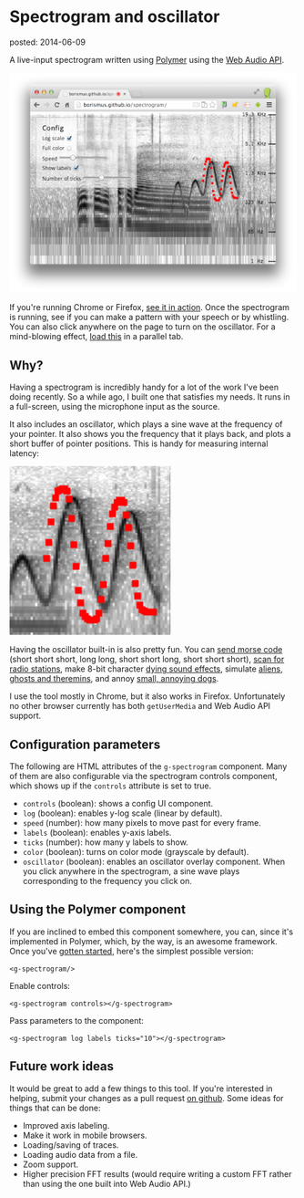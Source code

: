 Spectrogram and oscillator
==========================
posted: 2014-06-09

A live-input spectrogram written using [Polymer][polymer] using the [Web
Audio API][wapi].

![Screenshot of spectrogram](screenshot.png)

If you're running Chrome or Firefox, [see it in action][demo]. Once the
spectrogram is running, see if you can make a pattern with your speech
or by whistling. You can also click anywhere on the page to turn on the
oscillator. For a mind-blowing effect, [load this][aphex] in a parallel
tab.

[aphex]: https://www.youtube.com/watch?v=M9xMuPWAZW8&t=5m30s
[polymer]: http://polymer-project.org
[wapi]: http://webaudioapi.com
[demo]: http://borismus.github.io/spectrogram

<!--more-->

## Why?

Having a spectrogram is incredibly handy for a lot of the work I've been
doing recently. So a while ago, I built one that satisfies my needs. It
runs in a full-screen, using the microphone input as the source.

It also includes an oscillator, which plays a sine wave at the frequency
of your pointer. It also shows you the frequency that it plays back, and
plots a short buffer of pointer positions. This is handy for measuring
internal latency:

![Latency estimation](latency.png)

Having the oscillator built-in is also pretty fun. You can [send morse
code][morse] (short short short, long long, short short long, short
short short), [scan for radio stations][radio], make 8-bit character
[dying sound effects][sfx], simulate [aliens, ghosts and
theremins][ghosts], and annoy [small, annoying dogs][dogs].

I use the tool mostly in Chrome, but it also works in Firefox.
Unfortunately no other browser currently has both `getUserMedia` and Web
Audio API support.

[morse]: sounds/morse.wav
[radio]: sounds/radio.wav
[sfx]: sounds/sfx.wav
[ghosts]: sounds/ghosts.wav
[dogs]: sounds/dogs.wav

## Configuration parameters

The following are HTML attributes of the `g-spectrogram` component. Many
of them are also configurable via the spectrogram controls component,
which shows up if the `controls` attribute is set to true.

- `controls` (boolean): shows a config UI component.
- `log` (boolean): enables y-log scale (linear by default).
- `speed` (number): how many pixels to move past for every frame.
- `labels` (boolean): enables y-axis labels.
- `ticks` (number): how many y labels to show.
- `color` (boolean): turns on color mode (grayscale by default).
- `oscillator` (boolean): enables an oscillator overlay component. When
  you click anywhere in the spectrogram, a sine wave plays corresponding
  to the frequency you click on.


## Using the Polymer component

If you are inclined to embed this component somewhere, you can,
since it's implemented in Polymer, which, by the way, is an
awesome framework. Once you've [gotten started][polymer-start], here's
the simplest possible version:

    <g-spectrogram/>

Enable controls:

    <g-spectrogram controls></g-spectrogram>

Pass parameters to the component:

    <g-spectrogram log labels ticks="10"></g-spectrogram>

[polymer-start]: http://www.polymer-project.org/docs/start/getting-the-code.html


## Future work ideas

It would be great to add a few things to this tool. If you're interested
in helping, submit your changes as a pull request [on github][github].
Some ideas for things that can be done:

- Improved axis labeling.
- Make it work in mobile browsers.
- Loading/saving of traces.
- Loading audio data from a file.
- Zoom support.
- Higher precision FFT results (would require writing a custom FFT
  rather than using the one built into Web Audio API.)

[github]: https://github.com/borismus/spectrogram
